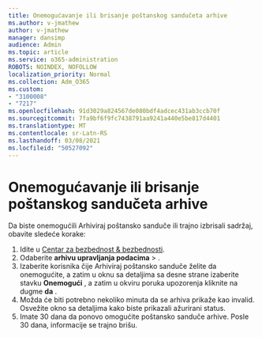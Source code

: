 ```yaml
---
title: Onemogućavanje ili brisanje poštanskog sandučeta arhive
ms.author: v-jmathew
author: v-jmathew
manager: dansimp
audience: Admin
ms.topic: article
ms.service: o365-administration
ROBOTS: NOINDEX, NOFOLLOW
localization_priority: Normal
ms.collection: Adm_O365
ms.custom:
- "3100008"
- "7217"
ms.openlocfilehash: 91d3029a824567de080bdf4adcec431ab3ccb70f
ms.sourcegitcommit: 7fa9bf6f9fc7438791aa9241a440e5be817d4401
ms.translationtype: MT
ms.contentlocale: sr-Latn-RS
ms.lasthandoff: 03/08/2021
ms.locfileid: "50527092"
---
```

# <a name="disable-or-delete-an-archive-mailbox"></a>Onemogućavanje ili brisanje poštanskog sandučeta arhive

Da biste onemogućili Arhiviraj poštansko sanduče ili trajno izbrisali sadržaj, obavite sledeće korake:

1. Idite u [Centar za bezbednost & bezbednosti]( https://go.microsoft.com/fwlink/p/?linkid=2077143).
2. Odaberite **arhivu upravljanja podacima**  >  .
3. Izaberite korisnika čije Arhiviraj poštansko sanduče želite da onemogućite, a zatim u oknu sa detaljima sa desne strane izaberite stavku **Onemogući** , a zatim u okviru poruka upozorenja kliknite na dugme **da** .
4. Možda će biti potrebno nekoliko minuta da se arhiva prikaže kao invalid. Osvežite okno sa detaljima kako biste prikazali ažurirani status.
5. Imate 30 dana da ponovo omogućite poštansko sanduče arhive. Posle 30 dana, informacije se trajno brišu.

